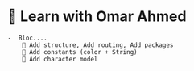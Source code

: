 # 🍭 Learn with Omar Ahmed

    -  Bloc....
        🔹 Add structure, Add routing, Add packages
        🔹 Add constants (color + String)
        🔹 Add character model

